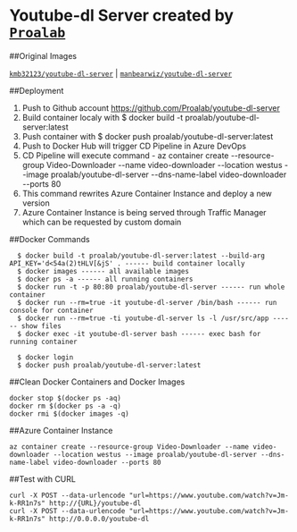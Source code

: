 # Youtube-dl Server created by [`Proalab`](proalab.com) 

##Original Images

[`kmb32123/youtube-dl-server`](https://hub.docker.com/r/kmb32123/youtube-dl-server/) | 
[`manbearwiz/youtube-dl-server`](https://www.github.com/manbearwiz/youtube-dl-server)


##Deployment

1. Push to Github account https://github.com/Proalab/youtube-dl-server
2. Build container localy with $ docker build -t proalab/youtube-dl-server:latest
3. Push container with $ docker push proalab/youtube-dl-server:latest
4. Push to Docker Hub will trigger CD Pipeline in Azure DevOps
5. CD Pipeline will execute command - az container create --resource-group Video-Downloader --name video-downloader --location westus --image proalab/youtube-dl-server --dns-name-label video-downloader --ports 80
6. This command rewrites Azure Container Instance and deploy a new version
7. Azure Container Instance is being served through Traffic Manager which can be requested by custom domain


##Docker Commands

```
  $ docker build -t proalab/youtube-dl-server:latest --build-arg API_KEY='d<54a(2)tHLV[&jS' . ------ build container locally
  $ docker images ------ all available images
  $ docker ps -a ------ all running containers
  $ docker run -t -p 80:80 proalab/youtube-dl-server ------ run whole container
  $ docker run --rm=true -it youtube-dl-server /bin/bash ------ run console for container
  $ docker run --rm=true -ti youtube-dl-server ls -l /usr/src/app ------ show files
  $ docker exec -it youtube-dl-server bash ------ exec bash for running container

  $ docker login
  $ docker push proalab/youtube-dl-server:latest
```


##Clean Docker Containers and Docker Images

```
docker stop $(docker ps -aq)
docker rm $(docker ps -a -q)
docker rmi $(docker images -q)
```

##Azure Container Instance

```
az container create --resource-group Video-Downloader --name video-downloader --location westus --image proalab/youtube-dl-server --dns-name-label video-downloader --ports 80
```

##Test with CURL
```
curl -X POST --data-urlencode "url=https://www.youtube.com/watch?v=Jm-k-RR1n7s" http://{URL}/youtube-dl
curl -X POST --data-urlencode "url=https://www.youtube.com/watch?v=Jm-k-RR1n7s" http://0.0.0.0/youtube-dl
```
